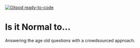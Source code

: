 [![Gitpod ready-to-code](https://img.shields.io/badge/Gitpod-ready--to--code-blue?logo=gitpod)](https://gitpod.io/#https://github.com/SvenWritesCode/is-it-normal)

# Is it Normal to...

Answering the age old questions with a crowdsourced approach.